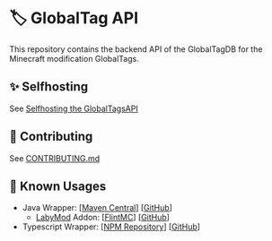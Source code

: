 # :label: GlobalTag API
This repository contains the backend API of the GlobalTagDB for the Minecraft modification GlobalTags.

## ✨ Selfhosting
See [Selfhosting the GlobalTagsAPI](https://docs.globaltags.xyz/api/self-hosting/)

## 🤝 Contributing
See [CONTRIBUTING.md](CONTRIBUTING.md)

## 🔨 Known Usages
- Java Wrapper: [[Maven Central](https://central.sonatype.com/artifact/com.rappytv.globaltags/GlobalTagsJava)] [[GitHub](https://github.com/Global-Tags/Java)]
  - [LabyMod](https://labymod.net) Addon: [[FlintMC](https://flintmc.net/modification/142.globaltags)] [[GitHub](https://github.com/Global-Tags/LabyAddon)]
- Typescript Wrapper: [[NPM Repository](https://www.npmjs.com/package/globaltags.ts)] [[GitHub](https://github.com/Global-Tags/Typescript)]
